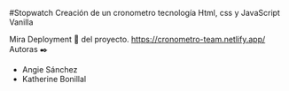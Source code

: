#Stopwatch
Creación de un cronometro tecnología Html, css y JavaScript Vanilla
 
Mira Deployment 🚀  del proyecto.
https://cronometro-team.netlify.app/
Autoras ✒️
<ul>
<li>Angie Sánchez 
<li>Katherine Bonillal 
 <ul>
